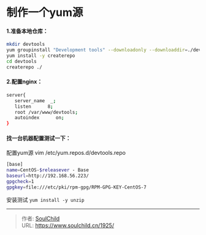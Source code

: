 # 制作一个yum源

<!--more-->
#### 1.准备本地仓库：
```bash
mkdir devtools
yum groupinstall "Development tools" --downloadonly --downloaddir=./dev/tools
yum install -y createrepo
cd devtools
createrepo ./
```

#### 2.配置nginx：
```bash
server{
   server_name  _;
   listen      8;
   root /var/www/devtools;
   autoindex      on;
}
```


#### 找一台机器配置测试一下：

配置yum源
vim /etc/yum.repos.d/devtools.repo
```bash
[base]
name=CentOS-$releasever - Base
baseurl=http://192.168.56.223/
gpgcheck=1
gpgkey=file:///etc/pki/rpm-gpg/RPM-GPG-KEY-CentOS-7
```

安装测试
```yum install -y unzip```



---

> 作者: [SoulChild](https://www.soulchild.cn)  
> URL: https://www.soulchild.cn/1925/  

